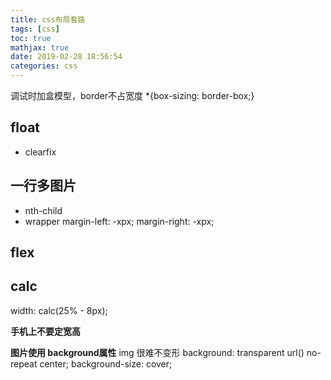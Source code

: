 ```yaml
---
title: css布局套路
tags: [css]
toc: true
mathjax: true
date: 2019-02-28 18:56:54
categories: css
---
```

调试时加盒模型，border不占宽度
*{box-sizing: border-box;}


## float
+ clearfix 

## 一行多图片
+ nth-child
+ wrapper 
  margin-left: -xpx;
  margin-right: -xpx;

## flex

## calc
width: calc(25% - 8px);

**手机上不要定宽高**

**图片使用 background属性**
img 很难不变形
background: transparent url() no-repeat center;
background-size: cover;